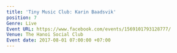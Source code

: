 ```yaml
---
title: 'Tiny Music Club: Karin Baadsvik'
position: 7
Genre: Live
Event URL: https://www.facebook.com/events/1569101793128777/
Venue: The Hanoi Social Club
Event date: 2017-08-01 07:00:00 +07:00
---
```


